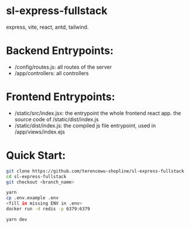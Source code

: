 # sl-express-fullstack
express, vite, react, antd, tailwind.

# Backend Entrypoints:

* /config/routes.js: all routes of the server
* /app/controllers: all controllers

# Frontend Entrypoints:

* /static/src/index.jsx: the entrypoint the whole frontend react app. the source code of /static/dist/index.js
* /static/dist/index.js: the compiled js file entrypoint, used in /app/views/index.ejs

# Quick Start:

```bash
git clone https://github.com/terencewu-shopline/sl-express-fullstack
cd sl-express-fullstack
git checkout <branch_name>

yarn
cp .env.example .env
<fill in missing ENV in .env>
docker run -d redis -p 6379:6379

yarn dev
```
